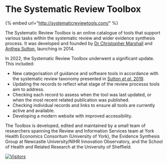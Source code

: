 # The Systematic Review Toolbox

{% embed url="http://systematicreviewtools.com/" %}

The Systematic Review Toolbox is an online catalogue of tools that support various tasks within the systematic review and wider evidence synthesis process. It was developed and founded by [Dr Christopher Marshall](https://twitter.com/drcokefloat) and [Anthea Sutton](https://www.sheffield.ac.uk/scharr/people/staff/anthea-sutton), launching in 2014.

In 2022, the Systematic Review Toolbox underwent a significant update. This included:

* New categorisation of guidance and software tools in accordance with the systematic review taxonomy presented in [Sutton _et al._ 2019](https://onlinelibrary.wiley.com/doi/abs/10.1111/hir.12276).
* Updating the records to reflect what stage of the review processs tools aim to address.
* Checking each record to assess when the tool was last updated, or when the most recent related publication was published.
* Checking individual records and links to ensure all tools are currently active and available.
* Developing a modern website with improved accessibility.

The Toolbox is developed, edited and maintained by a small team of researchers spanning the Review and Information Services team at York Health Economics Consoritum (University of York), the Evidence Synthesis Group at Newcastle University/NIHR Innovation Observatory, and the School of Health and Related Research at the University of Sheffield.

[![Visitors](https://api.visitorbadge.io/api/visitors?path=https%3A%2F%2Fgithub.com%2Fdrshahizan\&labelColor=%23697689\&countColor=%23555555\&style=plastic)](https://visitorbadge.io/status?path=https%3A%2F%2Fgithub.com%2Fdrshahizan)
